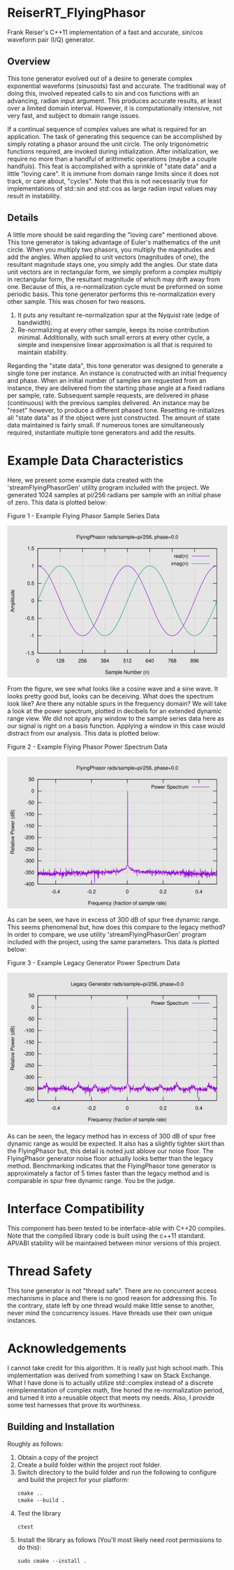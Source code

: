 # ReiserRT_FlyingPhasor

Frank Reiser's C++11 implementation of a fast and accurate, sin/cos waveform pair (I/Q) generator.

## Overview
This tone generator evolved out of a desire to generate complex exponential waveforms (sinusoids) fast and accurate.
The traditional way of doing this, involved repeated calls to sin and cos functions with an advancing,
radian input argument. This produces accurate results, at least over a limited domain interval.
However, it is computationally intensive, not very fast, and subject to domain range issues.

If a continual sequence of complex values are what is required for an application.
The task of generating this sequence can be accomplished by simply rotating a phasor around the unit circle.
The only trigonometric functions required, are invoked during initialization.
After initialization, we require no more than a handful of arithmetic operations (maybe a couple handfuls).
This feat is accomplished with a sprinkle of "state data" and a little "loving care".
It is immune from domain range limits since it does not track, or care about, "cycles".
Note that this is not necessarily true for implementations of std::sin and std::cos as large radian
input values may result in instability. 

## Details
A little more should be said regarding the "loving care" mentioned above.
This tone generator is taking advantage of Euler's mathematics of the unit circle.
When you multiply two phasors, you multiply the magnitudes and add the angles.
When applied to unit vectors (magnitudes of one), the resultant magnitude stays one,
you simply add the angles. Our state data unit vectors are in rectangular form,
we simply preform a complex multiply in rectangular form, the resultant magnitude
of which may drift away from one. Because of this, a re-normalization cycle must be
preformed on some periodic basis. This tone generator performs
this re-normalization every other sample. This was chosen for two reasons.
1) It puts any resultant re-normalization spur at the Nyquist rate (edge of bandwidth).
2) Re-normalizing at every other sample, keeps its noise contribution minimal.
Additionally, with such small errors at every other cycle,
a simple and inexpensive linear approximation is all that is required to maintain stability.

Regarding the "state data", this tone generator was designed to generate a single tone per instance.
An instance is constructed with an initial frequency and phase.
When an initial number of samples are requested from an instance, they are delivered
from the starting phase angle at a fixed radians per sample, rate. Subsequent sample requests,
are delivered in phase (continuous) with the previous samples delivered. An instance
may be "reset" however, to produce a different phased tone. Resetting re-initializes all "state data"
as if the object were just constructed. The amount of state data maintained is fairly small.
If numerous tones are simultaneously required, instantiate multiple tone generators and add the
results.

# Example Data Characteristics
Here, we present some example data created with the 'streamFlyingPhasorGen' utility program included
with the project. We generated 1024 samples at pi/256 radians per sample with an initial phase of zero.
This data is plotted below:

Figure 1 - Example Flying Phasor Sample Series Data

![Figure 1](graphics/figure1.svg)

From the figure, we see what looks like a cosine wave and a sine wave. It looks pretty good but, looks
can be deceiving. What does the spectrum look like? Are there any notable spurs in the frequency domain?
We will take a look at the power spectrum, plotted in decibels for an extended dynamic range view. We
did not apply any window to the sample series data here as our signal is right on a basis function.
Applying a window in this case would distract from our analysis.
This data is plotted below:

Figure 2 - Example Flying Phasor Power Spectrum Data

![Figure 2](graphics/figure2.svg)

As can be seen, we have in excess of 300 dB of spur free dynamic range. This seems phenomenal but, how
does this compare to the legacy method? In order to compare, we use utility 'streamFlyingPhasorGen'
program included with the project, using the same parameters.
This data is plotted below:

Figure 3 - Example Legacy Generator Power Spectrum Data

![Figure 3](graphics/figure3.svg)

As can be seen, the legacy method has in excess of 300 dB of spur free dynamic range as would be
expected. It also has a slightly tighter skirt than the FlyingPhasor but, this detail is noted
just ablove our noise floor. The FlyingPhasor generator noise floor actually looks better than
the legacy method. Benchmarking indicates that the FlyingPhasor tone generator is 
approximately a factor of 5 times faster than the legacy method and is comparable in spur free dynamic range.
You be the judge.

# Interface Compatibility
This component has been tested to be interface-able with C++20 compiles. Note that the compiled library code
is built using the c++11 standard. API/ABI stability will be maintained between minor versions of this project. 

# Thread Safety
This tone generator is not "thread safe". There are no concurrent access mechanisms
in place and there is no good reason for addressing this. To the contrary,
state left by one thread would make little sense to another, never mind the concurrency issues.
Have threads use their own unique instances.

# Acknowledgements
I cannot take credit for this algorithm. It is really just high school math.
This implementation was derived from something I saw on Stack Exchange.
What I have done is to actually utilize std::complex instead of a discrete reimplementation
of complex math, fine honed the re-normalization period, and turned it into a reusable object that
meets my needs. Also, I provide some test harnesses that prove its worthiness. 

## Building and Installation
Roughly as follows:
1) Obtain a copy of the project
2) Create a build folder within the project root folder.
3) Switch directory to the build folder and run the following
   to configure and build the project for your platform:
   ```
   cmake ..
   cmake --build .
   ```
4) Test the library
   ```
   ctest
   ```
5) Install the library as follows (You'll most likely
   need root permissions to do this):
   ```
   sudo cmake --install .
   ```
